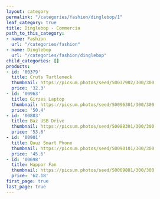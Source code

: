 ```yaml
---
layout: category
permalink: "/categories/fashion/dinglebop/1"
leaf_category: true
title: Dinglebop - Commercia
path_to_this_category:
- name: Fashion
  url: "/categories/fashion"
- name: Dinglebop
  url: "/categories/fashion/dinglebop"
child_categories: []
products:
- id: '00379'
  title: Cruts Turtleneck
  thumbnail: https://picsum.photos/seed/S0037902/300/300
  price: '32.3'
- id: '00963'
  title: Girzes Laptop
  thumbnail: https://picsum.photos/seed/S0096301/300/300
  price: '50.4'
- id: '00883'
  title: Baz USB Drive
  thumbnail: https://picsum.photos/seed/S0088301/300/300
  price: '53.6'
- id: '00901'
  title: Quuz Smart Phone
  thumbnail: https://picsum.photos/seed/S0090101/300/300
  price: '45.6'
- id: '00698'
  title: Happor Fan
  thumbnail: https://picsum.photos/seed/S0069801/300/300
  price: '62.18'
first_page: true
last_page: true
---
```

